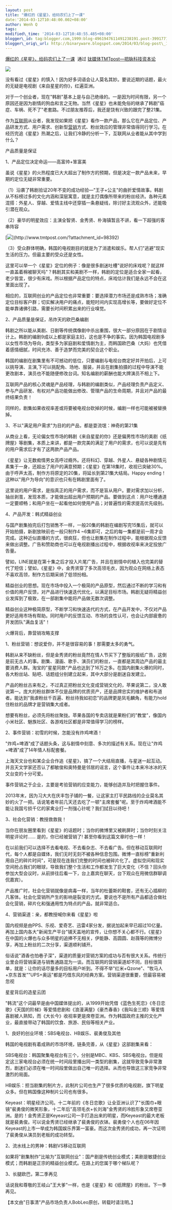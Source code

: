 ```yaml
--- 
layout: post 
title: "爆红的《星星》，给码农们上了一课" 
date:'2014-03-12T10:48:00.002+08:00' 
author: Wenh Q
tags:
modified\_time: '2014-03-12T10:48:55.485+08:00' 
blogger\_id: tag:blogger.com,1999:blog-4961947611491238191.post-3991771979427937723
blogger\_orig\_url: http://binaryware.blogspot.com/2014/03/blog-post\_12.html
---
```

[爆红的《星星》，给码农们上了一课](http://www.tmtpost.com/98396.html)  通过
[钛媒体TMTpost—把脉科技资本论](http://www.tmtpost.com/)





![](https://images-blogger-opensocial.googleusercontent.com/gadgets/proxy?url=http%3A%2F%2Fwww.tmtpost.com%2Fwp-content%2Fuploads%2F2014%2F03%2F139458386193.jpg&container=blogger&gadget=a&rewriteMime=image%2F*)



没有看过《星星》的慎入！因为好多词语会让人莫名其妙。要说近期的话题，最火的无疑是电视剧《来自星星的你》，红遍亚洲。



对于一个创业者，现在"韩剧"基本上是与自己绝缘的。一是因为时间有限，另一个原因还是因为剧情的狗血和言之无物。当然《星星》也未能免俗的继承了韩剧"癌症、车祸、死不了"老套路。不过朋友推荐后，我还是饶有兴致的跟完了整21集。



作为[互联网](http://www.tmtpost.com/tag/%E4%BA%92%E8%81%94%E7%BD%91)从业者，我发现如果把《星星》看作一款产品，那么它在产品定位、产品研发方式、用户需求、创新型[营销](http://www.tmtpost.com/tag/%E8%90%A5%E9%94%80)方式、粉丝效应的管理非常值得同行学习。在经历完追《星星》热潮之后，让我们冷静的分析一下，互联网从业者能从其中学到什么？







产品质量是保证





1、产品定位决定命运——高富帅+笨富美



虽说《星星》的火热程度已大大超出了制作方的预期，但是决定一款产品未来，早期的定位无疑非常重要。



（1）沿袭了韩剧验证20年不变的成功经验—"王子+公主"的曲折爱情故事。韩剧从不标榜过多的文化内涵和深层寓意，就是主打偶像所带来的粉丝经济。各种元素混搭：外星人、穿越、爱情主线中还穿插一条悬疑线，除讨好主流观众外，还能吸引潜在观众。



（2）豪华的明星效应：主演全智贤、金秀贤、朴海镇暂且不讲，看一下超强的客串阵容



[![](https://images-blogger-opensocial.googleusercontent.com/gadgets/proxy?url=http%3A%2F%2Fwww.tmtpost.com%2Fwp-content%2Fuploads%2F2014%2F03%2F139454753367-400x318.jpg&container=blogger&gadget=a&rewriteMime=image%2F*)](http://www.tmtpost.com/?attachment_id=98392)



（3）受众群体明确，韩国的电视剧目的就是为了消遣和娱乐。帮人们"逃避"现实生活的压力。但最主要的受众还是女性。



这里可以举一个《星星》定位的例子：像是很多剧迷吐槽"说好的床戏呢？就这样一直盖着棉被聊天吗"？韩剧其实和美剧不一样，韩剧的定位是适合全家一起看，老少皆宜，很少有床戏。所以根据产品定位的特点，床戏估计我们是永远不会在这里面出现了。



相应的，互联网创业的产品定位也非常重要：要选择潜力市场还是成熟市场；准确定位目标客户群；切实解决用户的痛点，能短时间内实现高增长等，要做好定位不能单靠诸佛引路，需要长时间积累出来的行业嗅觉。



2、产品质量是保证，吊炸天的欧巴桑编剧



韩剧之所以能从美剧、日剧等传统偶像剧中杀出重围，很大一部分原因在于剧情设计上。韩剧的编剧9成以上都是家庭主妇，这也是不争的事实。因为韩国电视剧多以女性市场为导向，类型多为家庭剧和爱情剧为主，而韩国欧巴桑（大妈）也凭借着感情细腻，时间充沛、善于造梦而完美的契合这个职业。



韩国的编剧在剧集里有不可撼动的低位，只要编剧与电视台商定好并开拍后，上可以挑导演、主演,下可以挑配角、场地、服装，并且在剧集拍摄的过程中导演不能更改剧本，演员也不能随便修改台词。知名编剧的薪酬也能大牌演员不相上下。



互联网产品的核心灵魂是产品经理，与韩剧的编剧类似，产品经理负责产品定义、参与产品研发、有权对产品功能做出修改、管理产品的生命周期，并且对产品的最终结果负责！



同样的，剧集如果收视率差或将要被电视台砍掉的时候，编剧一样也可能被被替换掉。



3、不以"满足用户需求"为目的的产品，都是耍流氓：神奇的第21集



从商业上看，无论偏女性市场的韩剧《来自星星的你》还是偏男性市场的美剧《纸牌屋》等剧集，本质上来讲，都是一款完美的满足了用户的需求，也可以说是先有的用户需求后才有了这两款产品产品。



《星星》让无数痴情男女高呼过瘾外。还将科幻、穿越、外星人、悬疑各种剧情元素集于一身，还超出了用户的满意预期；《星星》在第18集时，收视已突破30%。由于呼声太高，制作方将原定的20集，将延长到第21集大结局。Happy
ending！这种以"用户为导向"的意识也只有在韩剧里面有了。



这里说的用户需求，是指真正的用户需求，而不是盲从用户。要对需求加以分析，抽丝剥茧，发现本质，才能做出超出用户预期的产品。要做到这点：用户吐槽通道一定要顺畅；和用户坐在一起看他如何使用产品；对普遍性的需求提高优先级别。



4、产品开发：韩式精益创业



与国产剧集拍完后打包销售不一样，一般20集的韩剧在编剧写完15集后，就可以开始拍摄，新剧放映前也一般只制作4
~6集即可，之后的每一集都是前一周才会完成。这种近似直播的方式，很疯狂，但也让剧集在制作过程中，能根据观众反馈来做出调整。广告和赞助商也可以在电视剧播出过程中，根据收视率来决定投放广告量。



譬如，LINE就是在第十集之后才投入片尾广告，并且在剧情中的植入也完美的替代了短信；譬如，《星星》中，金秀贤穿了多次高领毛衣，因为观众在网络上表态不喜欢高领，制作方后期采纳了低领扮相。



精益创业的思想。现在市场中投入一个极简的产品原型，然后通过不断的学习和有价值的用户反馈，对产品进行快速迭代优化，以满足目标市场。韩剧无疑将精益创业发挥到了极致，在一部剧集中能将产品做无数次调整。



精益创业这种极简原型，不断学习和快速迭代的方式，在产品开发中，不仅对产品更好适用市场有帮助。同时用户的反馈互动、市场的良性认可，也会让内部疲惫的开发团队"满血复活"！







火爆背后，靠营销攻略支撑



1、粉丝营销：想说爱你，并不是很容易的事！那需要太多的勇气。



韩剧从来不缺粉丝，但是金秀贤的粉丝竟然在情人节买下了整版的报纸广告，这倒是前无古人的事。剧集、漫画、歌手、演员们的粉丝，一直都是其周边产品的最主要消费人群。淘宝的"星星同款"产品也达到了16万之多。在国内剧集火爆的同时，各大粉丝站、贴吧、话题组分别建立起来，其中大部分是剧迷自发建立。



产品的粉丝古来有之，不过真正把粉丝文化变成营销文化的，苹果说第二，没人敢说第一。庞大的粉丝群体不仅是品牌的优质资产，还是品牌忠实的维护者和布道者。能达到"我虐粉丝千百遍、粉丝待我如初恋"的品牌更是凤毛麟角，有能力hold住粉丝的品牌才是营销集大成者。



想要有粉丝，必须先将粉丝聚拢。苹果各国的专卖店就是果粉们的"教堂"，像国内小米社区、魅族社区、各游戏社区都是非常值得学习的榜样。



2、事件营销：初雪的时候，怎能没有炸鸡啤酒！



"炸鸡+啤酒"成了话题头条，这与剧情中刻意、多次的描述有关系。现在让"炸鸡+啤酒"成了14年情人标配套餐。



上海天文台也和某企业合作追《星星》，搞了一个大结局直播，与星迷一起互动。并且天文学家还否认了都敏俊和奥特曼是邻居的谣言，这个事件让本来冷冰冰的天文台变的十分可爱。



事件营销之于企业，主要是考验营销的应变能力，能够创造并及时把握住事件。



2013年末，因为习大大在庆丰包子铺的一餐，让这家主打平民路线的企业莫名其妙的火了一把。话说笔者年前几天还去吃了一顿"主席套餐"呢。至于炸鸡啤酒能不能让我国亏损千亿的家禽业打一剂强心针呢？我们拭目以待吧！



3、社会化营销：教授救救我！



当你在朋友圈里看到《星星》的话题时；当你的微博里又被刷屏时；当你时刻关注明星评论时……
是的，你已经被营销了! 甚至你看到这篇文章时也一样！



在以前我们可以选择不去看电视、不去看杂志、不去看广告。但在移动互联网时代，每个人都是自媒体，我们无时无刻不被各种信息包围。微博一直标榜"重新利用自己的碎片时间"，可是现在连我们完整的时间也被碎片化了。虚拟空间和现实空间抢占我们的眼球，导致我们整个生活和工作都发生了巨大变化（不信？回头你参加大型会议时，从前排往后看一下，台上嘉宾在聊天，台下观众在用微信群聊调侃嘉宾）。



产品推广时，社会化营销就像是病毒一样，当年的杜蕾斯的鞋套，还有无心插柳的凡客体。社会化营销所产生的影响是裂变的方式。要说也不是所有产品都适合做社会化营销，碎片化和强通用性为特点的产品，就非常适合。



4、营销渠道：亲，都教授喊你来看《星星》啦



国内视频是由PPS、乐视、爱奇艺、迅雷4家分发，据说加起来早已超过10亿量。再加上国内各大"新闻生产平台"铺天盖地的宣传，让你想不关心都不行。《星星》在中国的火爆也与众多明星的追捧不无相关，伊能静、高圆圆、赵薇等的微博分享，再加上粉丝的二次分享，渠道顺利铺开。



俗话说"酒香也怕巷子深"，渠道的质量对营销方案的成功与否有很大关系。传统行业里会将营销渠道与销售通路混为一谈。而互联网的营销渠道却不同，目标很简单，就是：让你的话尽量多的目标用户听到。不得不举"红米+Qzone"、"牧马人+京东首发""UPS+奥运"都是巧借东风的经典方案。营销渠道很重要，但最容易被忽视







星星背后的造星云团



"韩流"这个词最早是由中国媒体提出的，从1999开始凭借《蓝色生死恋》《冬日恋歌》《天国的阶梯》等爱情悲剧和《浪漫满屋》《豪杰春香》《我叫金三顺》等爱情喜剧被人熟知，而《大长今》收视率更是席卷亚洲。作为韩国政府主推的文化产业，最直接带动了韩国的饮食、旅游、民俗等相关产业。



1、良好的创业环境：SBS电视台、HB娱乐、裴勇俊及其他



韩国的电视剧有着成熟的市场环境，链条完善，从《星星》这部剧集来看：



SBS电视台：韩国聚集电视台有三个，分别是MBC、KBS、SBS电视台。但是规定这三家电视台必须在统一时间段里播出同一类型的剧集，这就导致竞争非常激烈，剧迷们必须在唯一时间段里做出自己唯一的选择。从而也导致这三家竞争非常激烈的局面。



HB娱乐：担当剧集的制片方，此制片公司也生产了很多优质的电视剧，旗下明星众多。但在韩国像这种制片公司也有很多。



Keyeast：明星经济公司。十二年前的《冬日恋歌》让全亚洲认识了"长围巾+眼镜"裴勇俊的微笑形象，十二年后"高领毛衣+长刘海"金秀贤的冷脸形象又席卷亚洲。是的！金秀贤正是Keyeast公司一手打造出来的明星，而Keyeast的最大老板就是裴勇俊。可以说金秀贤已经继承了裴勇俊的衣钵。裴勇俊个人也在06年因Keyeast的上市一举成为韩国娱乐界第一富豪。而这次金秀贤的成功，再一次证明了裴勇俊从演员到老板的成功转型。



2、流水线上的男神：韩剧VS移动互联网



如果将"剧集制作"比喻为"互联网创业"：国产剧是传统创业模式；美剧是敏捷创业模式；而韩剧是正宗的精益创业模式。在路上的您属于哪个梯队呢？



3、长腿欧巴，第二季再见



话说我和尊敬的王岐山"王大爹"一样，也是《星星》和《纸牌屋》的粉丝。下一季再见。











【本文由"日事清"产品市场负责人BobLeo原创，转载时请注明。】
